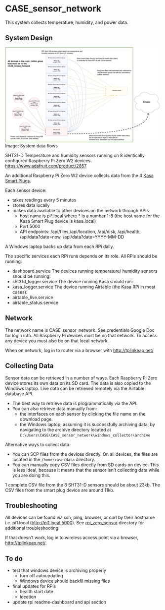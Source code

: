 # CASE_sensor_network

This system collects temperature, humidity, and power data.

## System Design
<p>
	<img src=/images/sensor-dataflows.jpg>
	Image: System data flows
</p>

SHT31-D Temperature and humidity sensors running on 8 identically configured Raspberry Pi Zero W2 devices. https://www.adafruit.com/product/2857

An additional Raspberry Pi Zero W2 device collects data from the 4 <a href='https://github.com/alexnathanson/CASE_sensor_network/blob/main/KASA.md'>Kasa Smart Plugs</a>.

Each sensor device:
* takes readings every 5 minutes
* stores data locally
* makes data available to other devices on the network through APIs
	* host name is pi*.local where * is a number 1-8 (the host name for the Kasa Smart Plug device is kasa.local)
	* Port 5000
	* API endpoints: /api/files,/api/location, /api/disk, /api/health, /api/data?date=now, /api/data?date=YYYY-MM-DD

A Windows laptop backs up data from each RPi daily.

The specific services each RPi runs depends on its role. All RPis should be running:
* dashboard.service
The devices running temperature/ humidity sensors should be running:
* sht31d_logger.service
The device running Kasa should run:
* kasa_logger.service
The device running Airtable (the Kasa RPi in most cases):
* airtable_live.service
* airtable_status.service

## Network

The network name is CASE_sensor_network. See credentials Google Doc for login info. All Raspberry Pi devices must be on that network. To access any device you must also be on that local network.

When on network, log in to router via a browser with http://tplinkeap.net/

## Collecting Data

 Sensor data can be retrieved in a number of ways. Each Raspberry Pi Zero device stores its own data on its SD card. The data is also copied to the Windows laptop. Live data can be retrieved remotely via the Airtable database API.

* The best way to retrieve data is programmatically via the API.
* You can also retrieve data manually from:
	* the interfaces on each sensor by clicking the file name on the download page.
	* the Windows laptop, assuming it is successfully archiving data, by navigating to the archive directory located at `C:\Users\CASE\CASE_sensor_network\windows_collector\archive`

Alternative ways to collect data:
* You can SCP files from the devices directly. On all devices, the files are located in the `/home/case/data` directory.
* You can manually copy CSV files directly from SD cards on device. This is less ideal, because it means that the sensor isn't collecting data while you are doing this.

1 complete CSV file from the 8 SHT31-D sensors should be about 23kb. The CSV files from the smart plug device are around 11kb.

## Troubleshooting

All devices can be found via ssh, ping, browser, or curl by their hostname i.e. pi1.local (http://pi1.local:5000). See <a href='https://github.com/alexnathanson/CASE_sensor_network/tree/main/rpi_zero_sensor'>rpi_zero_sensor</a> directory for additional troubleshooting

If that doesn't work, log in to wireless access point via a browser, http://tplinkeap.net/.

## To do

* test that windows device is archiving properly
	* turn off autoupdating
	* Windows device should backfil missing files
* final updates for RPis
	* health start date
	* location
* update rpi readme-dashboard and api section